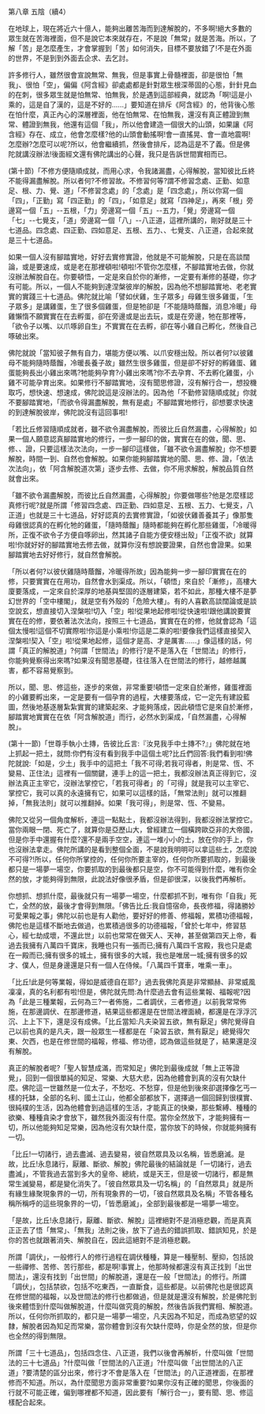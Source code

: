 第八章 五陰（續4）

在地球上，現在將近六十億人，能夠出離苦海而到達解脫的，不多啊!絕大多數的眾生就在苦海裡面，但不是說它本來就存在，不是說「無常」就是苦海。所以，了解「苦」是怎麼產生，才會掌握到「苦」如何消失，目標不要放錯了!不是在外面的世界，不是到到外面去企求、去乞討。

許多修行人，雖然很會宣說無常、無我，但是事實上骨髓裡面，卻是很怕「無我」、很怕「空」，偏偏《阿含經》卻處處都是針對眾生根深蒂固的心態，針針見血的在刺，很多眾生就是怕無常、怕無我，於是遇到這部經典，就認為「啊!這是小乘的，這是自了漢的，這是不好的......」要知道在排斥《阿含經》的，他背後心態在怕什麼，真正內心的深層裡面，他在怕無常、在怕無我，還沒有真正體證到無常、體證到無我，他還有這個「我」，所以他會建造一個很大的山頭，如果讓《阿含經》存在、成立，他會怎麼樣?他的山頭會動搖啊!會一直搖晃、會一直地震啊!怎麼辦?怎麼可以呢?所以，他會繼續抓，然後會排斥，認為這是不了義。但是佛陀就講沒辦法!後面經文還有佛陀講出的心聲，我只是告訴世間實相而已。

(第十節)「不修方便隨順成就，而用心求，令我諸漏盡，心得解脫，當知彼比丘終不能得漏盡解脫。所以者何?不修習故。不修習何等?謂不修習念處、正勤、如意足、根、力、覺、道」「不修習念處」的「念處」是「四念處」，所以你寫一個「四」，「正勤」寫「四正勤」的「四」，「如意足」就寫「四神足」，再來「根」旁邊寫一個「五」--五根，「力」旁邊寫一個「五」--五力，「覺」旁邊寫一個「七」--七覺支，「道」旁邊寫一個「八」--八正道，這裡所講的，剛好就是三十七道品。四念處、四正勤、四如意足、五根、五力、、七覺支、八正道，合起來就是三十七道品。

如果一個人沒有腳踏實地，好好去實修實證，他就是不可能解脫，只是在高談闊論，或是要速成，或是老在那裡頓啦!頓啦!不管你怎麼樣，不腳踏實地去做，你就沒辦法解脫自在。你要頓悟，一定是來自於你的漸修，一定要有漸修的基礎，你才有可能。所以，一個人不能夠到達涅槃彼岸的解脫，因為他不想腳踏實地、老老實實的實踐三十七道品。佛陀就比喻「譬如伏雞，生子眾多」母雞生很多雞蛋，「生子眾多」是講雞蛋，生了很多個雞蛋，但是牠卻是「不能隨時蔭餾，消息冷暖」母雞懶惰不願實實在在去孵蛋，卻在旁邊或是出去玩，或是在旁邊，牠在那裡等，「欲令子以嘴、以爪啄卵自生」不實實在在去孵，卻在等小雞自己孵化，然後自己啄破出來。

佛陀就說「當知彼子無有自力，堪能方便以嘴、以爪安穩出殼。所以者何?以彼雞母不能夠隨時蔭餾，冷暖長養子故」雖然生很多雞蛋，但是卻不好好的孵雞蛋、雞蛋能夠長出小雞出來嗎?牠能夠孕育?小雞出來嗎?你不去孕育、不去孵化雞蛋，小雞不可能孕育出來。如果修行不腳踏實地，沒有聞思修證，沒有解行合一，想投機取巧，想快速、想速成，佛陀說這是沒辦法的。因為他「不勤修習隨順成就」你就不要腳踏實地，「而欲令得漏盡解脫，無有是處」不腳踏實地修行，卻想要求快速的到達解脫彼岸，佛陀說沒有這回事啦!

「若比丘修習隨順成就者，雖不欲令漏盡解脫，而彼比丘自然漏盡，心得解脫」如果一個人願意認真腳踏實地的修行，一步一腳印的做，實實在在的做，聞、思、修、、證，只要這樣法次法向，一步一腳印這樣做，「雖不欲令漏盡解脫」你不想要解脫，時間一到、自然也會解脫。如果你能夠腳踏實地的聞、思、修、證，「依法次法向」，依「阿含解脫道次第」逐步去修、去做，你不用求解脫，解脫品質自然就會出來。

「雖不欲令漏盡解脫，而彼比丘自然漏盡，心得解脫」你要做哪些?他是怎麼樣認真修行呢?就是所謂「修習四念處、四正勤、四如意足、五根、五力、七覺支，八正道」也就是三十七道品，好好認真的去實修實證，「如彼伏雞善養其子」像那隻母雞很認真的在孵化牠的雞蛋，「隨時蔭餾」隨時都能夠在孵化那些雞蛋，「冷暖得所，正復不欲令子方便自啄卵出，然其諸子自能方便安穩出殼」「正復不欲」就算啦!你就好好的腳踏實地去修去做，就算你沒有想說要證果，自然也會證果。如果腳踏實地去好好修行，就自然會解脫。

「所以者何?以彼伏雞隨時蔭餾，冷暖得所故」因為能夠一步一腳印實實在在的修，只要實實在在用功，自然會水到渠成。所以，「頓悟」來自於「漸修」，高樓大廈要落成，一定來自於深厚的地基與堅固的逐層建築，若不如此，那種大樓不是夢幻世界的「空中樓閣」，就是空有外殼的「危險大樓」。有的人喜歡高談闊論或是談空說玄，想直接切入涅槃啦!切入「空」啦!從果地起修啦!從快速啦!跟他講說要實實在在的修，要依著法次法向，按照三十七道品，實實在在的修，他就會認為「這個太慢啦!這個不切實際啦!你這是小乘啦!你這是二乘的啦!要像我們這樣直接契入涅槃啦!契入「空」啦!從果地起修，這個才是高、才是厲害......」像這樣的話，何謂「真正的解脫道」?何謂「世間法」的修行?是不是落入在「世間法」的修行，你能夠覺察得出來嗎?如果沒有聞思基礎，往往落入在世間法的修行，越修越厲害，都不容易覺察到。

所以，聞、思、修這些，逐步的來做，非常重要!頓悟一定來自於漸修，雞蛋裡面的小雞要孵出來，一定是要有一個孕育的過程，大樓要落成，它一定先有建設藍圖，然後地基逐層紮紮實實的建築起來、才能夠落成，因此頓悟它是來自於漸修，腳踏實地實實在在依「阿含解脫道」而行，必然水到渠成，「自然漏盡，心得解脫」。

(第十一節)「世尊手執小土摶，告彼比丘言:『汝見我手中土摶不?』」佛陀就在地上抓起一把土，就問:你們有沒有看到我手中這個土呢?比丘們回答:我們看到啦!佛陀就說:「如是，少土」我手中的這把土「我不可得;若我可得者，則是常、恆、不變易、正住法」這裡有一個關鍵，連手上的這一把土，我都沒辦法真正得到它，沒辦法真正主宰它，沒辦法掌控它，「若我可得者」的「可得」就是我可以主宰它、掌控它，我可以真的永遠擁有它，如果可以這樣的話，「無常法則」就可以推翻掉，「無我法則」就可以推翻掉。如果「我可得」，則是常、恆、不變易。

佛陀又從另一個角度解析，連這一點點土，我都沒辦法得到，我都沒辦法掌控它。當你兩眼一閉、死亡了，就算你是亞歷山大，曾經建立一個橫跨歐亞非的大帝國，但是你手中還握有什麼?還不是兩手空空，連這一堆小小的土，放在你的手上，你也沒辦法拿走。佛陀所講的是看到整個全面，不是說我明明可以拿這些土，怎麼說不可得?!所以，任何你所掌控的，任何你所要主宰的，任何你所要抓取的，到最後都只是一場夢一場空，你要抓取的到最後都只是空，你不可能得到什麼，唯有你全然的放，才能夠得到無限，此說法好像很矛盾，但是卻很深，以後我們再解析。

你想抓、想抓什麼，最後就只有一場夢一場空，什麼都抓不到，唯有你「自我」死亡，全然的放，最後才會得到無限。「佛告比丘:我自憶宿命，長夜修福，得諸勝妙可愛果報之事」佛陀以前也是有人勸他，要好好的修善、修福報，累積功德福報，佛陀也是這樣不斷地去做過，也累積過很多的功德福報，「曾於七年中，修習慈心，經七劫成壞，不還此世」以前也常常在做天人、天神，甚至做第四天上帝，看過去我擁有八萬四千寶床，我睡也只有一張而已;擁有八萬四千宮殿，我也只是處在一殿而已;擁有很多的城土，擁有很多的大城，我也是唯居一城;擁有很多的奴才、僕人，但是身邊還是只有一個人在侍候。「八萬四千寶車，唯乘一車」。

「比丘!此是何等業報，得如是威德自在耶?」過去我佛陀真是非常顯赫、非常威風凜凜，真的名利都有啦!但是，佛陀就先問:為什麼過去會有這些業報、福報呢?因為「此是三種業報，云何為三?一者佈施，二者調伏，三者修道」以前我常常佈施，在那邊調伏、在那邊修道，結果這些都還是在世間法裡面繞，都還是在浮浮沉沉、上上下下，還是沒有成佛。「比丘當知:凡夫染習五欲，無有厭足」佛陀覺得自己以前也真的是凡夫，跟一般眾生一樣都是在「染習五欲，無有厭足」總覺得欠東、欠西，也是在修世間的福報，修福、修功德，認為做這些就是了，結果還是沒有解脫。



真正的解脫者呢?「聖人智慧成滿，而常知足」佛陀到最後成就「無上正等證覺」，回到一個很單純的知足、常樂、大慈大悲，因為他體會到真的沒有欠缺什麼。佛陀這一世雖然是一位太子，不愁吃、不愁穿，但是他到後來卻選擇像乞丐一樣的托缽，全部的名利、國土江山，他都全部都放下，選擇過一個回歸到很樸實、很純樸的生活，因為他體會到過這樣的生活，才能真正的快樂，那些繫縛、種種的欲樂、種種貪染才會放下，雖然我外面沒有什麼。當你全然放下，才能夠擁有一切，所以他能夠知足常樂，因為他沒有欠缺什麼，當你放下的時候，你就能夠擁有一切。

「比丘!一切諸行，過去盡滅、過去變易，彼自然眾具及以名稱，皆悉磨滅。是故，比丘!永息諸行，厭離、斷欲、解脫」佛陀最後的結論就是「一切諸行，過去盡滅」，不管我過去當到多大的皇帝、總統，或是天王，但是彼一切諸行，都是無常生滅變易，都是變化消失了。「彼自然眾具及一切名稱」的「自然眾具」就是所有緣生緣聚現象界的一切，所有現象界的一切，「彼自然眾具及名稱」不管各種名稱所稱呼的這些現象界的一切，「皆悉磨滅」，全部到最後都是一場夢一場空。

「是故，比丘!永息諸行，厭離、斷欲、解脫」這裡絕對不是消極悲觀，而是真真正正去了悟「無常」、「無我」法則之後，放下了過去的錯誤抓取、錯誤知見，於是你的苦也就跟著消失、解脫自在，因此這絕對不是消極悲觀。

所謂「調伏」，一般修行人的修行過程在調伏種種，算是一種壓制、壓抑，包括說一些禪修、苦修、苦行那些，都是啊!事實上，他那時候都還沒有真正找到「出世間法」，還沒有找到「出世間」的解脫道，還是在一般「世間法」的修行。所謂「調伏」，包括禁欲，包括不吃東西，一直斷食，這些都是。以前佛陀也是很認真在修世間的福報，以及世間法的修行也都做過，但是就是還沒有解脫，於是佛陀到後來體悟到什麼叫做解脫道，什麼叫做究竟的解脫，然後告訴我們實相、解脫道。所以，任何你所抓取的，都只是一場夢一場空，凡夫因為不知足，而成為慾望的奴隸，解脫者因為知足而常樂，當你體會到沒有欠缺什麼時，你是全然的放，但是你也全然的得到無限。

所謂「三十七道品」，包括四念住、八正道，我們以後會再解析，什麼叫做「世間法的三十七道品」?什麼叫做「世間法的八正道」?什麼叫做「出世間法的八正道」?要清楚的區分出來，修行才不會是落入在「世間法」的八正道裡面，在那裡修而不知道。所以，為什麼聞思方面非常重要?如果你沒有正確的聞思，你後面的行就不可能正確，偏到哪裡都不知道，因此要有「解行合一」，要有聞、思、修這樣配合起來。